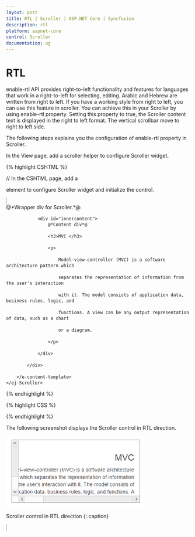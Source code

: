 ```yaml
---
layout: post
title: RTL | Scroller | ASP.NET Core | Syncfusion
description: rtl
platform: aspnet-core
control: Scroller
documentation: ug
---
```


# RTL

enable-rtl API provides right-to-left functionality and features for languages that work in a right-to-left for selecting, editing. Arabic and Hebrew are written from right to left. If you have a working style from right to left, you can use this feature in scroller. You can achieve this in your Scroller by using enable-rtl property. Setting this property to true, the Scroller content text is displayed in the right to left format. The vertical scrollbar move to right to left side.

The following steps explains you the configuration of enable-rtl property in Scroller.

In the View page, add a scroller helper to configure Scroller widget.

{% highlight CSHTML %}

// In the CSHTML page, add a <div> element to configure Scroller widget and initialize the control.



 <ej-Scroller id="scrollcontent" height="170" width="350" enable-rtl="true">
        <e-content-template>
            <div>
                @*Wrapper div for Scroller.*@

                <div id="innercontent">
                    @*Content div*@

                    <h3>MVC </h3>

                    <p>

                        Model–view–controller (MVC) is a software architecture pattern which

                        separates the representation of information from the user's interaction

                        with it. The model consists of application data, business rules, logic, and

                        functions. A view can be any output representation of data, such as a chart

                        or a diagram.

                    </p>

                </div>

            </div>

        </e-content-template>
    </ej-Scroller>

{% endhighlight %}

{% highlight CSS %}

<style type="text/css">

    #innercontent {
        width: 400px;
        padding: 15px;
    }



    #scrollcontent {
        border: 1px solid grey;
    }

</style>
{% endhighlight %}

The following screenshot displays the Scroller control in RTL direction.

![](RTL_images/RTL_img1.png)

Scroller control in RTL direction
{:.caption}